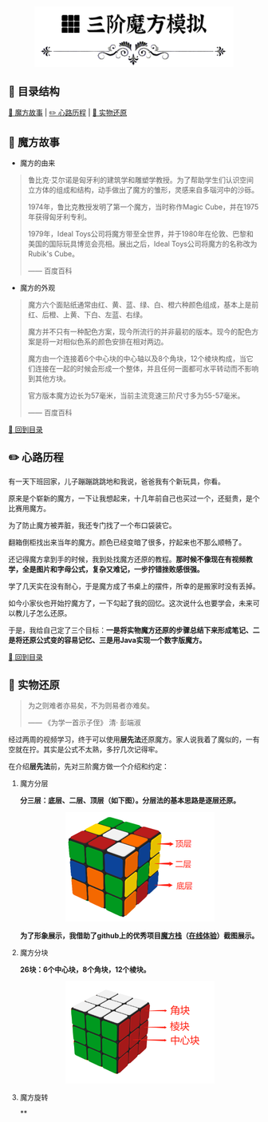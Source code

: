 <p align="center"><img width="400px" src="https://github.com/clos0710/Rubik-Cube/blob/master/img/Cube.png" /></p>

## 📖 目录结构

[📰 魔方故事](https://github.com/clos0710/Rubik-Cube#%EF%B8%8F-%E9%AD%94%E6%96%B9%E6%95%85%E4%BA%8B) | [✏️ 心路历程](https://github.com/clos0710/Rubik-Cube#%EF%B8%8F-%E5%BF%83%E8%B7%AF%E5%8E%86%E7%A8%8B) | [🤨 实物还原](https://github.com/clos0710/Rubik-Cube#-%E5%AE%9E%E7%89%A9%E8%BF%98%E5%8E%9F)

## 📰 魔方故事

- 魔方的由来

> 鲁比克·艾尔诺是匈牙利的建筑学和雕塑学教授。为了帮助学生们认识空间立方体的组成和结构，动手做出了魔方的雏形，灵感来自多瑙河中的沙砾。
>
> 1974年，鲁比克教授发明了第一个魔方，当时称作Magic Cube，并在1975年获得匈牙利专利。
>
> 1979年，Ideal Toys公司将魔方带至全世界，并于1980年在伦敦、巴黎和美国的国际玩具博览会亮相。展出之后，Ideal Toys公司将魔方的名称改为Rubik's Cube。
>
> —— 百度百科

- 魔方的外观

> 魔方六个面贴纸通常由红、黄、蓝、绿、白、橙六种颜色组成，基本上是前红、后橙、上黄、下白、左蓝、右绿。
>
> 魔方并不只有一种配色方案，现今所流行的并非最初的版本。现今的配色方案是将一对相似色系的颜色安排在相对两边。
>
> 魔方由一个连接着6个中心块的中心轴以及8个角块，12个棱块构成，当它们连接在一起的时候会形成一个整体，并且任何一面都可水平转动而不影响到其他方块。
>
> 官方版本魔方边长为57毫米，当前主流竞速三阶尺寸多为55-57毫米。
>
> —— 百度百科

[🚀 回到目录](https://github.com/clos0710/Rubik-Cube#-%E7%9B%AE%E5%BD%95)

## ✏️ 心路历程

有一天下班回家，儿子蹦蹦跳跳地和我说，爸爸我有个新玩具，你看。

原来是个崭新的魔方，一下让我想起来，十几年前自己也买过一个，还挺贵，是个比赛用魔方。

为了防止魔方被弄脏，我还专门找了一个布口袋装它。

翻箱倒柜找出来当年的魔方。颜色已经变暗了很多，拧起来也不那么顺畅了。

还记得魔方拿到手的时候，我到处找魔方还原的教程。**那时候不像现在有视频教学，全是图片和字母公式，复杂又难记，一步拧错挫败感很强。**

学了几天实在没有耐心，于是魔方成了书桌上的摆件，所幸的是搬家时没有丢掉。

如今小家伙也开始拧魔方了，一下勾起了我的回忆。这次说什么也要学会，未来可以教儿子怎么还原。

于是，我给自己定了三个目标：**一是将实物魔方还原的步骤总结下来形成笔记、二是将还原公式变的容易记忆、三是用Java实现一个数字版魔方。**

[🚀 回到目录](https://github.com/clos0710/Rubik-Cube#-%E7%9B%AE%E5%BD%95)

## 🤨 实物还原

> 为之则难者亦易矣，不为则易者亦难矣。
>
> —— 《为学一首示子侄》 清· 彭端淑

经过两周的视频学习，终于可以使用**层先法**还原魔方。家人说我着了魔似的，一有空就在拧。其实是公式不太熟，多拧几次记得牢。

在介绍**层先法**前，先对三阶魔方做一个介绍和约定：

1. 魔方分层

    **分三层：底层、二层、顶层（如下图）。分层法的基本思路是逐层还原。**

    <p align="center"><img width="300px" src="https://github.com/clos0710/Rubik-Cube/blob/master/img/CubeSolve1.png" /></p>

    **为了形象展示，我借助了github上的优秀项目[魔方栈](https://github.com/huazhechen/cuber)（[在线体验](https://huazhechen.gitee.io/cuber/)）截图展示。**

2. 魔方分块

    **26块：6个中心块，8个角块，12个棱块。**

    <p align="center"><img width="300px" src="https://github.com/clos0710/Rubik-Cube/blob/master/img/CubeSolve2.png" /></p>

3. 魔方旋转

    **